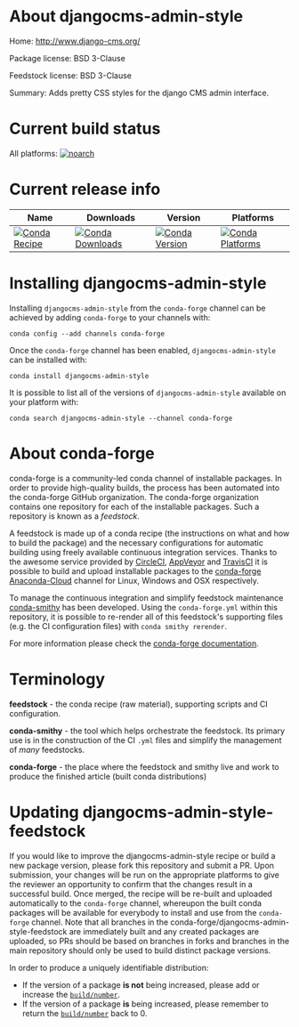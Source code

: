 About djangocms-admin-style
===========================

Home: http://www.django-cms.org/

Package license: BSD 3-Clause

Feedstock license: BSD 3-Clause

Summary: Adds pretty CSS styles for the django CMS admin interface.



Current build status
====================

All platforms:
[![noarch](https://img.shields.io/circleci/project/github/conda-forge/djangocms-admin-style-feedstock/master.svg?label=noarch)](https://circleci.com/gh/conda-forge/djangocms-admin-style-feedstock)

Current release info
====================

| Name | Downloads | Version | Platforms |
| --- | --- | --- | --- |
| [![Conda Recipe](https://img.shields.io/badge/recipe-djangocms--admin--style-green.svg)](https://anaconda.org/conda-forge/djangocms-admin-style) | [![Conda Downloads](https://img.shields.io/conda/dn/conda-forge/djangocms-admin-style.svg)](https://anaconda.org/conda-forge/djangocms-admin-style) | [![Conda Version](https://img.shields.io/conda/vn/conda-forge/djangocms-admin-style.svg)](https://anaconda.org/conda-forge/djangocms-admin-style) | [![Conda Platforms](https://img.shields.io/conda/pn/conda-forge/djangocms-admin-style.svg)](https://anaconda.org/conda-forge/djangocms-admin-style) |

Installing djangocms-admin-style
================================

Installing `djangocms-admin-style` from the `conda-forge` channel can be achieved by adding `conda-forge` to your channels with:

```
conda config --add channels conda-forge
```

Once the `conda-forge` channel has been enabled, `djangocms-admin-style` can be installed with:

```
conda install djangocms-admin-style
```

It is possible to list all of the versions of `djangocms-admin-style` available on your platform with:

```
conda search djangocms-admin-style --channel conda-forge
```


About conda-forge
=================

conda-forge is a community-led conda channel of installable packages.
In order to provide high-quality builds, the process has been automated into the
conda-forge GitHub organization. The conda-forge organization contains one repository
for each of the installable packages. Such a repository is known as a *feedstock*.

A feedstock is made up of a conda recipe (the instructions on what and how to build
the package) and the necessary configurations for automatic building using freely
available continuous integration services. Thanks to the awesome service provided by
[CircleCI](https://circleci.com/), [AppVeyor](https://www.appveyor.com/)
and [TravisCI](https://travis-ci.org/) it is possible to build and upload installable
packages to the [conda-forge](https://anaconda.org/conda-forge)
[Anaconda-Cloud](https://anaconda.org/) channel for Linux, Windows and OSX respectively.

To manage the continuous integration and simplify feedstock maintenance
[conda-smithy](https://github.com/conda-forge/conda-smithy) has been developed.
Using the ``conda-forge.yml`` within this repository, it is possible to re-render all of
this feedstock's supporting files (e.g. the CI configuration files) with ``conda smithy rerender``.

For more information please check the [conda-forge documentation](https://conda-forge.org/docs/).

Terminology
===========

**feedstock** - the conda recipe (raw material), supporting scripts and CI configuration.

**conda-smithy** - the tool which helps orchestrate the feedstock.
                   Its primary use is in the construction of the CI ``.yml`` files
                   and simplify the management of *many* feedstocks.

**conda-forge** - the place where the feedstock and smithy live and work to
                  produce the finished article (built conda distributions)


Updating djangocms-admin-style-feedstock
========================================

If you would like to improve the djangocms-admin-style recipe or build a new
package version, please fork this repository and submit a PR. Upon submission,
your changes will be run on the appropriate platforms to give the reviewer an
opportunity to confirm that the changes result in a successful build. Once
merged, the recipe will be re-built and uploaded automatically to the
`conda-forge` channel, whereupon the built conda packages will be available for
everybody to install and use from the `conda-forge` channel.
Note that all branches in the conda-forge/djangocms-admin-style-feedstock are
immediately built and any created packages are uploaded, so PRs should be based
on branches in forks and branches in the main repository should only be used to
build distinct package versions.

In order to produce a uniquely identifiable distribution:
 * If the version of a package **is not** being increased, please add or increase
   the [``build/number``](https://conda.io/docs/user-guide/tasks/build-packages/define-metadata.html#build-number-and-string).
 * If the version of a package **is** being increased, please remember to return
   the [``build/number``](https://conda.io/docs/user-guide/tasks/build-packages/define-metadata.html#build-number-and-string)
   back to 0.
